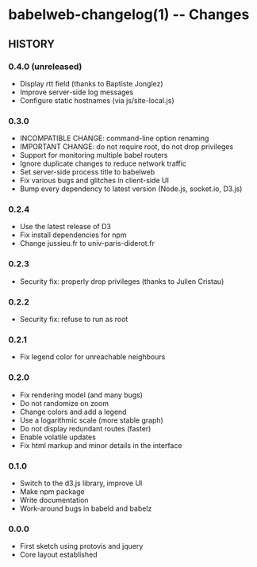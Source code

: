babelweb-changelog(1) -- Changes
===========================

## HISTORY

### 0.4.0 (unreleased)
* Display rtt field (thanks to Baptiste Jonglez)
* Improve server-side log messages
* Configure static hostnames (via js/site-local.js)

### 0.3.0
* INCOMPATIBLE CHANGE: command-line option renaming
* IMPORTANT CHANGE: do not require root, do not drop privileges
* Support for monitoring multiple babel routers
* Ignore duplicate changes to reduce network traffic
* Set server-side process title to babelweb
* Fix various bugs and glitches in client-side UI
* Bump every dependency to latest version (Node.js, socket.io, D3.js)

### 0.2.4
* Use the latest release of D3
* Fix install dependencies for npm
* Change jussieu.fr to univ-paris-diderot.fr

### 0.2.3
* Security fix: properly drop privileges (thanks to Julien Cristau)

### 0.2.2
* Security fix: refuse to run as root

### 0.2.1
* Fix legend color for unreachable neighbours

### 0.2.0
* Fix rendering model (and many bugs)
* Do not randomize on zoom
* Change colors and add a legend
* Use a logarithmic scale (more stable graph)
* Do not display redundant routes (faster)
* Enable volatile updates
* Fix html markup and minor details in the interface

### 0.1.0
* Switch to the d3.js library, improve UI
* Make npm package
* Write documentation
* Work-around bugs in babeld and babelz

### 0.0.0
* First sketch using protovis and jquery
* Core layout established
